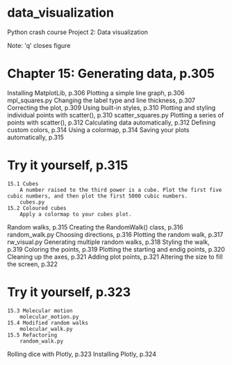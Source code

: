 # data_visualization

Python crash course
Project 2: Data visualization

Note: 'q' closes figure

# Chapter 15: Generating data, p.305

Installing MatplotLib, p.306
Plotting a simple line graph, p.306
        mpl_squares.py
    Changing the label type and line thickness, p.307
    Correcting the plot, p.309
    Using built-in styles, p.310
    Plotting and styling individual points with scatter(), p.310
        scatter_squares.py
    Plotting a series of points with scatter(), p.312
    Calculating data automatically, p.312
    Defining custom colors, p.314
    Using a colormap, p.314
    Saving your plots automatically, p.315

# Try it yourself, p.315
    15.1 Cubes
        A number raised to the third power is a cube. Plot the first five cubic numbers, and then plot the first 5000 cubic numbers.
        cubes.py
    15.2 Coloured cubes
        Apply a colormap to your cubes plot.

Random walks, p.315
    Creating the RandomWalk() class, p.316
        random_walk.py
    Choosing directions, p.316
    Plotting the random walk, p.317
        rw_visual.py
    Generating multiple random walks, p.318
    Styling the walk, p.319
        Coloring the points, p.319
        Plotting the starting and endig points, p.320
        Cleaning up the axes, p.321
        Adding plot points, p.321
        Altering the size to fill the screen, p.322

# Try it yourself, p.323
    15.3 Molecular motion
        molecular_motion.py
    15.4 Modified random walks
        molecular_walk.py
    15.5 Refactoring
        random_walk.py

Rolling dice with Plotly, p.323
    Installing Plotly, p.324
